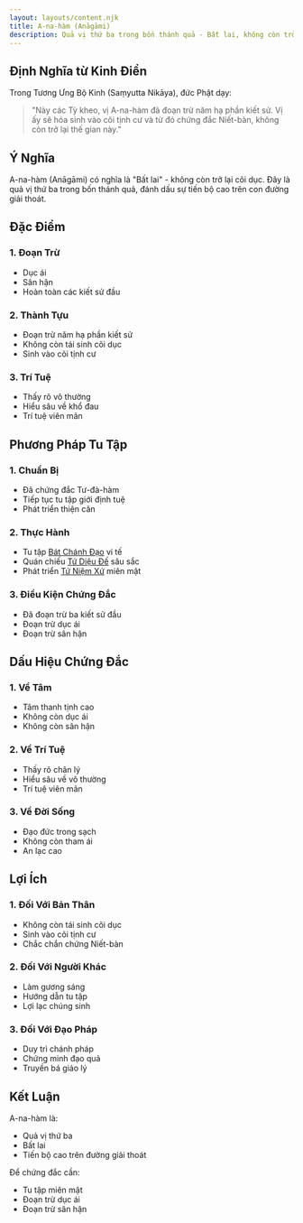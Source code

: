 ```yaml
---
layout: layouts/content.njk
title: A-na-hàm (Anāgāmi)
description: Quả vị thứ ba trong bốn thánh quả - Bất lai, không còn trở lại cõi dục
---
```


## Định Nghĩa từ Kinh Điển

Trong Tương Ưng Bộ Kinh (Saṃyutta Nikāya), đức Phật dạy:

> "Này các Tỳ kheo, vị A-na-hàm đã đoạn trừ năm hạ phần kiết sử. Vị ấy sẽ hóa sinh vào cõi tịnh cư và từ đó chứng đắc Niết-bàn, không còn trở lại thế gian này."

## Ý Nghĩa

A-na-hàm (Anāgāmi) có nghĩa là "Bất lai" - không còn trở lại cõi dục. Đây là quả vị thứ ba trong bốn thánh quả, đánh dấu sự tiến bộ cao trên con đường giải thoát.

## Đặc Điểm

### 1. Đoạn Trừ
- Dục ái
- Sân hận
- Hoàn toàn các kiết sử đầu

### 2. Thành Tựu
- Đoạn trừ năm hạ phần kiết sử
- Không còn tái sinh cõi dục
- Sinh vào cõi tịnh cư

### 3. Trí Tuệ
- Thấy rõ vô thường
- Hiểu sâu về khổ đau
- Trí tuệ viên mãn

## Phương Pháp Tu Tập

### 1. Chuẩn Bị
- Đã chứng đắc Tư-đà-hàm
- Tiếp tục tu tập giới định tuệ
- Phát triển thiện căn

### 2. Thực Hành
- Tu tập [Bát Chánh Đạo](/content/bat-chanh-dao/) vi tế
- Quán chiếu [Tứ Diệu Đế](/content/tu-dieu-de/) sâu sắc
- Phát triển [Tứ Niệm Xứ](/content/tu-niem-xu/) miên mật

### 3. Điều Kiện Chứng Đắc
- Đã đoạn trừ ba kiết sử đầu
- Đoạn trừ dục ái
- Đoạn trừ sân hận

## Dấu Hiệu Chứng Đắc

### 1. Về Tâm
- Tâm thanh tịnh cao
- Không còn dục ái
- Không còn sân hận

### 2. Về Trí Tuệ
- Thấy rõ chân lý
- Hiểu sâu về vô thường
- Trí tuệ viên mãn

### 3. Về Đời Sống
- Đạo đức trong sạch
- Không còn tham ái
- An lạc cao

## Lợi Ích

### 1. Đối Với Bản Thân
- Không còn tái sinh cõi dục
- Sinh vào cõi tịnh cư
- Chắc chắn chứng Niết-bàn

### 2. Đối Với Người Khác
- Làm gương sáng
- Hướng dẫn tu tập
- Lợi lạc chúng sinh

### 3. Đối Với Đạo Pháp
- Duy trì chánh pháp
- Chứng minh đạo quả
- Truyền bá giáo lý

## Kết Luận

A-na-hàm là:
- Quả vị thứ ba
- Bất lai
- Tiến bộ cao trên đường giải thoát

Để chứng đắc cần:
- Tu tập miên mật
- Đoạn trừ dục ái
- Đoạn trừ sân hận 